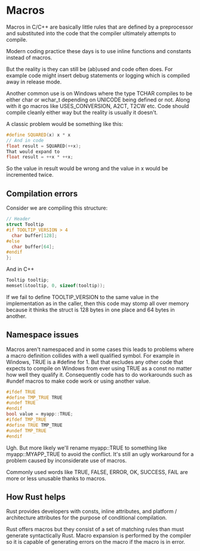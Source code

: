 # Macros

Macros in C/C++ are basically little rules that are defined by a preprocessor and substituted into the code that the compiler ultimately attempts to compile.

Modern coding practice these days is to use inline functions and constants instead of macros.

But the reality is they can still be (ab)used and code often does. For example code might insert debug statements or logging which is compiled away in release mode.

Another common use is on Windows where the type TCHAR compiles to be either char or wchar_t depending on UNICODE being defined or not. Along with it go macros like USES_CONVERSION, A2CT, T2CW etc. Code should compile cleanly either way but the reality is usually it doesn't.

A classic problem would be something like this:

```c++
#define SQUARED(x) x * x
// And in code
float result = SQUARED(++x);
That would expand to
float result = ++x * ++x;
```

So the value in result would be wrong and the value in x would be incremented twice.

## Compilation errors

Consider we are compiling this structure:

```c++
// Header
struct Tooltip
#if TOOLTIP_VERSION > 4
  char buffer[128];
#else
  char buffer[64];
#endif
};
```

And in C++

```c++
Tooltip tooltip;
memset(&tooltip, 0, sizeof(tooltip));
```

If we fail to define TOOLTIP_VERSION to the same value in the implementation as in the caller, then this code may stomp all over memory because it thinks the struct is 128 bytes in one place and 64 bytes in another.

## Namespace issues

Macros aren't namespaced and in some cases this leads to problems where a macro definition collides with a well qualified symbol.
For example in Windows, TRUE is a #define for 1. But that excludes any other code that expects to compile on Windows from ever using TRUE as a const no matter how well they qualify it. Consequently code has to do workarounds such as #undef macros to make code work or using another value.

```c++
#ifdef TRUE
#define TMP_TRUE TRUE
#undef TRUE
#endif
bool value = myapp::TRUE;
#ifdef TMP_TRUE
#define TRUE TMP_TRUE
#undef TMP_TRUE
#endif
```

Ugh. But more likely we'll rename myapp::TRUE to something like myapp::MYAPP_TRUE to avoid the conflict. It's still an ugly workaround for a problem caused by inconsiderate use of macros.

Commonly used words like TRUE, FALSE, ERROR, OK, SUCCESS, FAIL are more or less unusable thanks to macros.

## How Rust helps

Rust provides developers with consts, inline attributes, and platform / architecture attributes for the purpose of conditional compilation.

Rust offers macros but they consist of a set of matching rules than must generate syntactically Rust. Macro expansion is performed by the compiler so it is capable of generating errors on the macro if the macro is in error.
